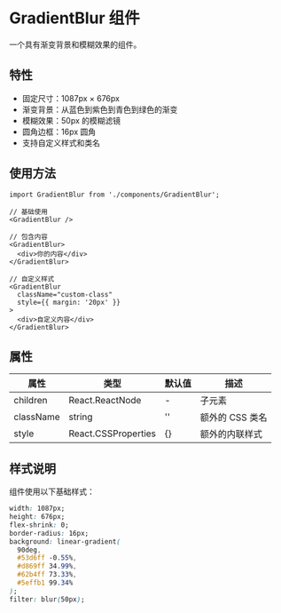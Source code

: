 # GradientBlur 组件

一个具有渐变背景和模糊效果的组件。

## 特性

- 固定尺寸：1087px × 676px
- 渐变背景：从蓝色到紫色到青色到绿色的渐变
- 模糊效果：50px 的模糊滤镜
- 圆角边框：16px 圆角
- 支持自定义样式和类名

## 使用方法

```tsx
import GradientBlur from './components/GradientBlur';

// 基础使用
<GradientBlur />

// 包含内容
<GradientBlur>
  <div>你的内容</div>
</GradientBlur>

// 自定义样式
<GradientBlur
  className="custom-class"
  style={{ margin: '20px' }}
>
  <div>自定义内容</div>
</GradientBlur>
```

## 属性

| 属性      | 类型                | 默认值 | 描述            |
| --------- | ------------------- | ------ | --------------- |
| children  | React.ReactNode     | -      | 子元素          |
| className | string              | ''     | 额外的 CSS 类名 |
| style     | React.CSSProperties | {}     | 额外的内联样式  |

## 样式说明

组件使用以下基础样式：

```css
width: 1087px;
height: 676px;
flex-shrink: 0;
border-radius: 16px;
background: linear-gradient(
  90deg,
  #53d6ff -0.55%,
  #d869ff 34.99%,
  #62b4ff 73.33%,
  #5effb1 99.34%
);
filter: blur(50px);
```
